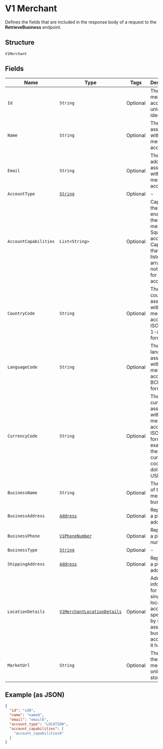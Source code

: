 
# V1 Merchant

Defines the fields that are included in the response body of
a request to the **RetrieveBusiness** endpoint.

## Structure

`V1Merchant`

## Fields

| Name | Type | Tags | Description | Getter |
|  --- | --- | --- | --- | --- |
| `Id` | `String` | Optional | The merchant account's unique identifier. | String getId() |
| `Name` | `String` | Optional | The name associated with the merchant account. | String getName() |
| `Email` | `String` | Optional | The email address associated with the merchant account. | String getEmail() |
| `AccountType` | [`String`](/doc/models/v1-merchant-account-type.md) | Optional | - | String getAccountType() |
| `AccountCapabilities` | `List<String>` | Optional | Capabilities that are enabled for the merchant's Square account. Capabilities that are not listed in this array are not enabled for the account. | List<String> getAccountCapabilities() |
| `CountryCode` | `String` | Optional | The country associated with the merchant account, in ISO 3166-1-alpha-2 format. | String getCountryCode() |
| `LanguageCode` | `String` | Optional | The language associated with the merchant account, in BCP 47 format. | String getLanguageCode() |
| `CurrencyCode` | `String` | Optional | The currency associated with the merchant account, in ISO 4217 format. For example, the currency code for US dollars is USD. | String getCurrencyCode() |
| `BusinessName` | `String` | Optional | The name of the merchant's business. | String getBusinessName() |
| `BusinessAddress` | [`Address`](/doc/models/address.md) | Optional | Represents a physical address. | Address getBusinessAddress() |
| `BusinessPhone` | [`V1PhoneNumber`](/doc/models/v1-phone-number.md) | Optional | Represents a phone number. | V1PhoneNumber getBusinessPhone() |
| `BusinessType` | [`String`](/doc/models/v1-merchant-business-type.md) | Optional | - | String getBusinessType() |
| `ShippingAddress` | [`Address`](/doc/models/address.md) | Optional | Represents a physical address. | Address getShippingAddress() |
| `LocationDetails` | [`V1MerchantLocationDetails`](/doc/models/v1-merchant-location-details.md) | Optional | Additional information for a single-location account specified by its associated business account, if it has one. | V1MerchantLocationDetails getLocationDetails() |
| `MarketUrl` | `String` | Optional | The URL of the merchant's online store. | String getMarketUrl() |

## Example (as JSON)

```json
{
  "id": "id0",
  "name": "name0",
  "email": "email6",
  "account_type": "LOCATION",
  "account_capabilities": [
    "account_capabilities8"
  ]
}
```

